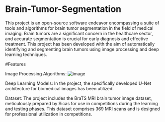 # Brain-Tumor-Segmentation

This project is an open-source software endeavor encompassing a suite of tools and algorithms for brain tumor segmentation in the field of medical imaging. Brain tumors are a significant concern in the healthcare sector, and accurate segmentation is crucial for early diagnosis and effective treatment. This project has been developed with the aim of automatically identifying and segmenting brain tumors using image processing and deep learning techniques.

#Features

Image Processing Algorithms: ![image](https://github.com/brkfrknky/Brain-Tumor-Segmentation/assets/76915533/ba15dba1-3a1f-4066-ae1c-729e6603adc1)

Deep Learning Models: In the project, the specifically developed U-Net architecture for biomedical images has been utilized.

Dataset: The project includes the BraTS MRI brain tumor image dataset, meticulously prepared by Sicas for use in competitions during the learning and testing phases. This dataset comprises 369 MRI scans and is designed for professional utilization in competitions.
